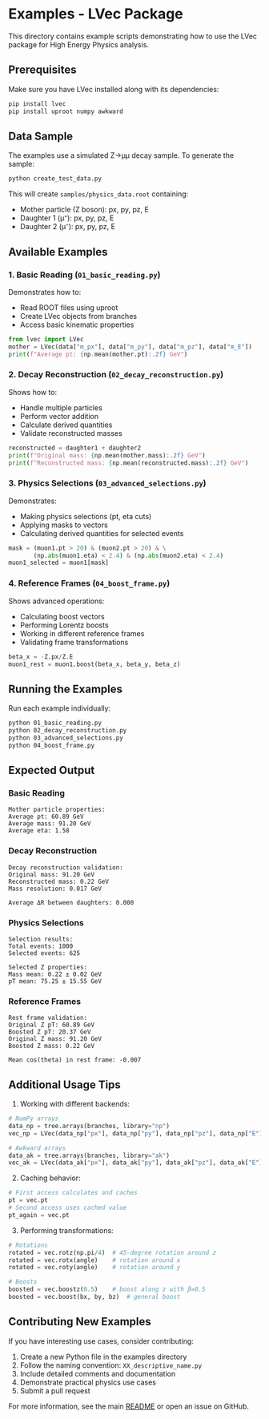 # Examples - LVec Package

This directory contains example scripts demonstrating how to use the LVec package for High Energy Physics analysis.

## Prerequisites
Make sure you have LVec installed along with its dependencies:
```bash
pip install lvec
pip install uproot numpy awkward
```

## Data Sample
The examples use a simulated Z→μμ decay sample. To generate the sample:

```bash
python create_test_data.py
```

This will create `samples/physics_data.root` containing:
- Mother particle (Z boson): px, py, pz, E
- Daughter 1 (μ⁺): px, py, pz, E
- Daughter 2 (μ⁻): px, py, pz, E

## Available Examples

### 1. Basic Reading (`01_basic_reading.py`)
Demonstrates how to:
- Read ROOT files using uproot
- Create LVec objects from branches
- Access basic kinematic properties

```python
from lvec import LVec
mother = LVec(data["m_px"], data["m_py"], data["m_pz"], data["m_E"])
print(f"Average pt: {np.mean(mother.pt):.2f} GeV")
```

### 2. Decay Reconstruction (`02_decay_reconstruction.py`)
Shows how to:
- Handle multiple particles
- Perform vector addition
- Calculate derived quantities
- Validate reconstructed masses

```python
reconstructed = daughter1 + daughter2
print(f"Original mass: {np.mean(mother.mass):.2f} GeV")
print(f"Reconstructed mass: {np.mean(reconstructed.mass):.2f} GeV")
```

### 3. Physics Selections (`03_advanced_selections.py`)
Demonstrates:
- Making physics selections (pt, eta cuts)
- Applying masks to vectors
- Calculating derived quantities for selected events

```python
mask = (muon1.pt > 20) & (muon2.pt > 20) & \
       (np.abs(muon1.eta) < 2.4) & (np.abs(muon2.eta) < 2.4)
muon1_selected = muon1[mask]
```

### 4. Reference Frames (`04_boost_frame.py`)
Shows advanced operations:
- Calculating boost vectors
- Performing Lorentz boosts
- Working in different reference frames
- Validating frame transformations

```python
beta_x = -Z.px/Z.E
muon1_rest = muon1.boost(beta_x, beta_y, beta_z)
```

## Running the Examples

Run each example individually:
```bash
python 01_basic_reading.py
python 02_decay_reconstruction.py
python 03_advanced_selections.py
python 04_boost_frame.py
```

## Expected Output

### Basic Reading
```
Mother particle properties:
Average pt: 60.89 GeV
Average mass: 91.20 GeV
Average eta: 1.58
```

### Decay Reconstruction
```
Decay reconstruction validation:
Original mass: 91.20 GeV
Reconstructed mass: 0.22 GeV
Mass resolution: 0.017 GeV

Average ΔR between daughters: 0.000
```

### Physics Selections
```
Selection results:
Total events: 1000
Selected events: 625

Selected Z properties:
Mass mean: 0.22 ± 0.02 GeV
pT mean: 75.25 ± 15.55 GeV
```

### Reference Frames
```
Rest frame validation:
Original Z pT: 60.89 GeV
Boosted Z pT: 20.37 GeV
Original Z mass: 91.20 GeV
Boosted Z mass: 0.22 GeV

Mean cos(theta) in rest frame: -0.007
```

## Additional Usage Tips

1. Working with different backends:
```python
# NumPy arrays
data_np = tree.arrays(branches, library="np")
vec_np = LVec(data_np["px"], data_np["py"], data_np["pz"], data_np["E"])

# Awkward arrays
data_ak = tree.arrays(branches, library="ak")
vec_ak = LVec(data_ak["px"], data_ak["py"], data_ak["pz"], data_ak["E"])
```

2. Caching behavior:
```python
# First access calculates and caches
pt = vec.pt
# Second access uses cached value
pt_again = vec.pt
```

3. Performing transformations:
```python
# Rotations
rotated = vec.rotz(np.pi/4)  # 45-degree rotation around z
rotated = vec.rotx(angle)    # rotation around x
rotated = vec.roty(angle)    # rotation around y

# Boosts
boosted = vec.boostz(0.5)    # boost along z with β=0.5
boosted = vec.boost(bx, by, bz)  # general boost
```

## Contributing New Examples
If you have interesting use cases, consider contributing:
1. Create a new Python file in the examples directory
2. Follow the naming convention: `XX_descriptive_name.py`
3. Include detailed comments and documentation
4. Demonstrate practical physics use cases
5. Submit a pull request

For more information, see the main [README](../README.md) or open an issue on GitHub.